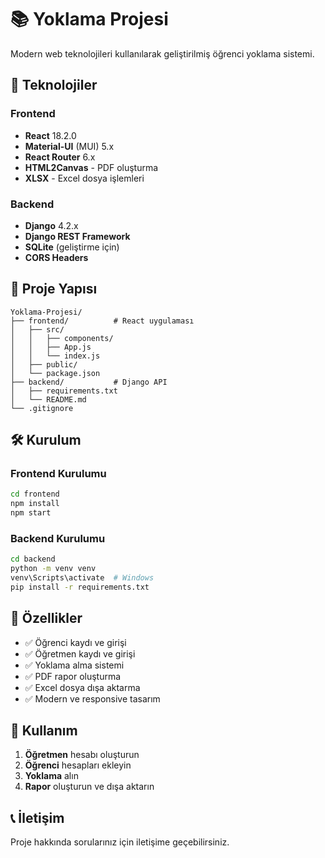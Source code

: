 # 📚 Yoklama Projesi

Modern web teknolojileri kullanılarak geliştirilmiş öğrenci yoklama sistemi.

## 🚀 Teknolojiler

### Frontend
- **React** 18.2.0
- **Material-UI** (MUI) 5.x
- **React Router** 6.x
- **HTML2Canvas** - PDF oluşturma
- **XLSX** - Excel dosya işlemleri

### Backend
- **Django** 4.2.x
- **Django REST Framework**
- **SQLite** (geliştirme için)
- **CORS Headers**

## 📁 Proje Yapısı

```
Yoklama-Projesi/
├── frontend/          # React uygulaması
│   ├── src/
│   │   ├── components/
│   │   ├── App.js
│   │   └── index.js
│   ├── public/
│   └── package.json
├── backend/           # Django API
│   ├── requirements.txt
│   └── README.md
└── .gitignore
```

## 🛠️ Kurulum

### Frontend Kurulumu
```bash
cd frontend
npm install
npm start
```

### Backend Kurulumu
```bash
cd backend
python -m venv venv
venv\Scripts\activate  # Windows
pip install -r requirements.txt
```

## 📱 Özellikler

- ✅ Öğrenci kaydı ve girişi
- ✅ Öğretmen kaydı ve girişi
- ✅ Yoklama alma sistemi
- ✅ PDF rapor oluşturma
- ✅ Excel dosya dışa aktarma
- ✅ Modern ve responsive tasarım

## 🎯 Kullanım

1. **Öğretmen** hesabı oluşturun
2. **Öğrenci** hesapları ekleyin
3. **Yoklama** alın
4. **Rapor** oluşturun ve dışa aktarın

## 📞 İletişim

Proje hakkında sorularınız için iletişime geçebilirsiniz.
